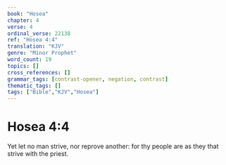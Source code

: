 ```yaml
---
book: "Hosea"
chapter: 4
verse: 4
ordinal_verse: 22138
ref: "Hosea 4:4"
translation: "KJV"
genre: "Minor Prophet"
word_count: 19
topics: []
cross_references: []
grammar_tags: [contrast-opener, negation, contrast]
thematic_tags: []
tags: ["Bible","KJV","Hosea"]
---
```


# Hosea 4:4

Yet let no man strive, nor reprove another: for thy people are as they that strive with the priest.

